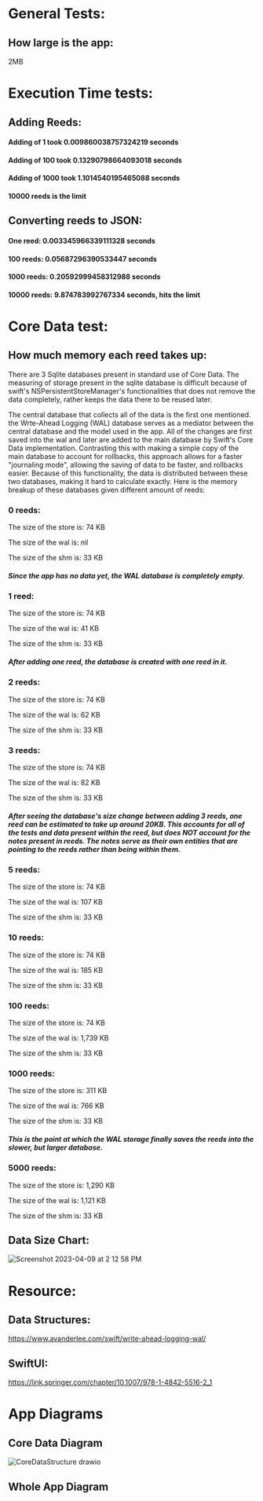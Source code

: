 # General Tests:

## How large is the app: 

2MB

# Execution Time tests:

## Adding Reeds:
#### Adding of 1 took 0.009860038757324219 seconds
#### Adding of 100 took 0.13290798664093018 seconds
#### Adding of 1000 took 1.1014540195465088 seconds
#### 10000 reeds is the limit

## Converting reeds to JSON:
#### One reed: 0.003345966339111328 seconds
#### 100 reeds: 0.05687296390533447 seconds
#### 1000 reeds:  0.20592999458312988 seconds
#### 10000 reeds: 9.874783992767334 seconds, hits the limit

# Core Data test:

## How much memory each reed takes up:
There are 3 Sqlite databases present in standard use of Core Data. The measuring of storage present in the sqlite database is difficult because of swift's NSPersistentStoreManager's functionalities that does not remove the data completely, rather keeps the data there to be reused later. 

The central database that collects all of the data is the first one mentioned. the Wrte-Ahead Logging (WAL) database serves as a mediator between the central database and the model used in the app. All of the changes are first saved into the wal and later are added to the main database by Swift's Core Data implementation. Contrasting this with making a simple copy of the main database to account for rollbacks, this approach allows for a faster "journaling mode", allowing the saving of data to be faster, and rollbacks easier. Because of this functionality, the data is distributed between these two databases, making it hard to calculate exactly. Here is the memory breakup of these databases given different amount of reeds:
### 0 reeds:
The size of the store is: 74 KB

The size of the wal is: nil

The size of the shm is: 33 KB

##### Since the app has no data yet, the WAL database is completely empty.
### 1 reed:
The size of the store is: 74 KB

The size of the wal is: 41 KB

The size of the shm is: 33 KB

##### After adding one reed, the database is created with one reed in it.
### 2 reeds:
The size of the store is: 74 KB

The size of the wal is: 62 KB

The size of the shm is: 33 KB

### 3 reeds:
The size of the store is: 74 KB

The size of the wal is: 82 KB

The size of the shm is: 33 KB

##### After seeing the database's size change between adding 3 reeds, one reed can be estimated to take up around 20KB. This accounts for all of the tests and data present within the reed, but does NOT account for the notes present in reeds. The notes serve as their own entities that are pointing to the reeds rather than being within them.
### 5 reeds:
The size of the store is: 74 KB

The size of the wal is: 107 KB

The size of the shm is: 33 KB

### 10 reeds:
The size of the store is: 74 KB

The size of the wal is: 185 KB

The size of the shm is: 33 KB

### 100 reeds:
The size of the store is: 74 KB

The size of the wal is: 1,739 KB

The size of the shm is: 33 KB

### 1000 reeds:
The size of the store is: 311 KB

The size of the wal is: 766 KB

The size of the shm is: 33 KB

##### This is the point at which the WAL storage finally saves the reeds into the slower, but larger database. 
### 5000 reeds:
The size of the store is: 1,290 KB

The size of the wal is: 1,121 KB

The size of the shm is: 33 KB

## Data Size Chart:
![Screenshot 2023-04-09 at 2 12 58 PM](https://user-images.githubusercontent.com/60623457/230789545-ad4d8581-b98a-44ff-9774-8bbd1f632ede.png)

# Resource:
## Data Structures:
https://www.avanderlee.com/swift/write-ahead-logging-wal/
## SwiftUI:
https://link.springer.com/chapter/10.1007/978-1-4842-5516-2_1

# App Diagrams
## Core Data Diagram
![CoreDataStructure drawio](https://user-images.githubusercontent.com/60623457/232142840-bdb95e90-5f74-49b0-a3ad-b963326a22e5.svg)
## Whole App Diagram

